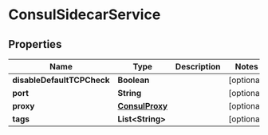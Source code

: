

# ConsulSidecarService


## Properties

| Name | Type | Description | Notes |
|------------ | ------------- | ------------- | -------------|
|**disableDefaultTCPCheck** | **Boolean** |  |  [optional] |
|**port** | **String** |  |  [optional] |
|**proxy** | [**ConsulProxy**](ConsulProxy.md) |  |  [optional] |
|**tags** | **List&lt;String&gt;** |  |  [optional] |



